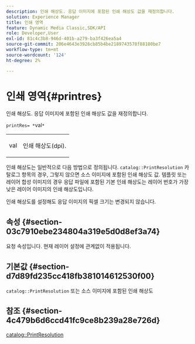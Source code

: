 ```yaml
---
description: 인쇄 해상도. 응답 이미지에 포함된 인쇄 해상도 값을 재정의합니다.
solution: Experience Manager
title: 인쇄 영역
feature: Dynamic Media Classic,SDK/API
role: Developer,User
exl-id: 81c4c3b8-946d-401b-a279-ba3f426ea5a4
source-git-commit: 206e4643e3926cb85b4be2189743578f88180be7
workflow-type: tm+mt
source-wordcount: '124'
ht-degree: 2%

---
```


# 인쇄 영역{#printres}

인쇄 해상도. 응답 이미지에 포함된 인쇄 해상도 값을 재정의합니다.

`printRes= *`val`*`

<table id="simpletable_85C271760AE5466C96115027E6511559"> 
 <tr class="strow"> 
  <td class="stentry"> <p><span class="varname"> val</span> </p> </td> 
  <td class="stentry"> <p>인쇄 해상도(dpi). </p></td> 
 </tr> 
</table>

인쇄 해상도는 일반적으로 다음 방법으로 정의됩니다. `catalog::PrintResolution` 카탈로그 항목의 경우, 그렇지 않으면 소스 이미지에 포함된 인쇄 해상도 값. 템플릿 또는 레이어 합성 이미지의 경우 응답 파일에 포함된 기본 인쇄 해상도는 레이어 번호가 가장 낮은 레이어 이미지의 인쇄 해상도입니다.

인쇄 해상도를 설정해도 응답 이미지의 픽셀 크기는 변경되지 않습니다.

## 속성 {#section-03c7910ebe234804a319e5d0d8ef3a74}

요청 속성입니다. 현재 레이어 설정에 관계없이 적용됩니다.

## 기본값 {#section-d7d89fd235cc418fb381014612530f00}

`catalog::PrintResolution` 또는 소스 이미지에 포함된 인쇄 해상도

## 참조 {#section-4c479b6d6ccd41fc9ce8b239a28e726d}

[catalog::PrintResolution](../../../../../is-api/image-catalog/image-serving-api-ref/c-image-catalog-reference/c-image-svg-data-reference/c-image-data-reference/r-printresolution-cat.md#reference-4ebb2e136995470b84b7c5e10cb8e5f5)

